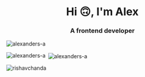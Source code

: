<h1 align="center">Hi 🙃, I'm Alex</h1>
<h3 align="center">A frontend developer</h3>

<p align="left"> <img src="https://komarev.com/ghpvc/?username=alexanders-a&label=Profile%20views&color=0e75b6&style=flat" alt="alexanders-a" /> </p>




<p align="left">
</p>



<p><img align="left" src="https://github-readme-stats.vercel.app/api/top-langs?username=alexanders-a&show_icons=true&locale=en&layout=compact" alt="alexanders-a" /></p>


<p>&nbsp;<img align="center" src="https://github-readme-stats.vercel.app/api?username=alexanders-a&show_icons=true&locale=en" alt="alexanders-a" /></p>


<p><img align="center" src="https://github-readme-streak-stats.herokuapp.com/?user=rishavchanda&&theme=tokyonight" alt="rishavchanda" /></p>
